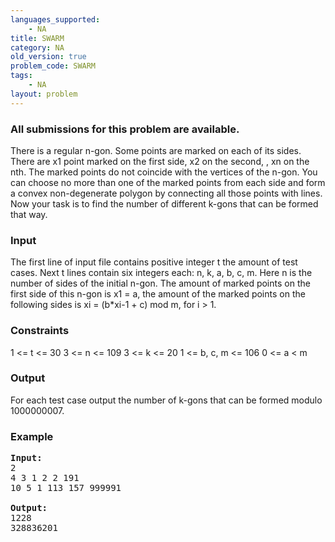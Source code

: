 ```yaml
---
languages_supported:
    - NA
title: SWARM
category: NA
old_version: true
problem_code: SWARM
tags:
    - NA
layout: problem
---
```

###  All submissions for this problem are available. 

There is a regular n-gon. Some points are marked on each of its sides. There are x1 point marked on the first side, x2 on the second, , xn on the nth. The marked points do not coincide with the vertices of the n-gon. You can choose no more than one of the marked points from each side and form a convex non-degenerate polygon by connecting all those points with lines. Now your task is to find the number of different k-gons that can be formed that way.

### Input

The first line of input file contains positive integer t the amount of test cases. Next t lines contain six integers each: n, k, a, b, c, m. Here n is the number of sides of the initial n-gon. The amount of marked points on the first side of this n-gon is x1 = a, the amount of the marked points on the following sides is xi = (b\*xi-1 + c) mod m, for i &gt; 1.

### Constraints

1 &lt;= t &lt;= 30
3 &lt;= n &lt;= 109
3 &lt;= k &lt;= 20
1 &lt;= b, c, m &lt;= 106
0 &lt;= a &lt; m

### Output

For each test case output the number of k-gons that can be formed modulo 1000000007.

### Example

<pre>
<b>Input:</b>
2
4 3 1 2 2 191
10 5 1 113 157 999991

<b>Output:</b>
1228
328836201


</pre>